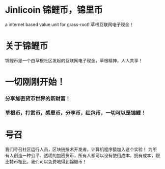 # Jinlicoin 锦鲤币，锦里币
a internet based value unit for grass-root! 草根互联网电子现金！



# 关于锦鲤币
锦鲤币是一个由草根社区发起的互联网电子现金，草根精神，人人共享！

# 一切刚刚开始！ 

### 分享加密货币世界的新财富！
### 草根币，打赏币，感恩币，分享币，红包币，一切可以是锦鲤！


# 号召
我们号召社区运行人员，区块链技术开发者，计算机程序猿加入这个实验！ 为所有人创造一种公平、透明的加密货币，所有人都可以没有使用成本，拥有成本，跟比特币相比，我们可以免费地得到锦鲤币！





